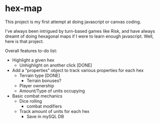 hex-map
=======

This project is my first attempt at doing javascript or canvas coding.  

I've always been intrigued by turn-based games like Risk, and have always dreamt of doing hexagonal maps if I were to learn enough javascript.  Well, here is that project.

Overall features to-do list:
- Highlight a given hex
	- Unhighlight on another click [DONE]
- Add a "properties" object to track various properties for each hex
	- Terrain type [DONE]
		- Terrain bonuses?
	- Player ownership
	- Amount/Type of units occupying
- Basic combat mechanics
	- Dice rolling
		- combat modifiers
	- Track amount of units for each hex
		- Save in mySQL DB
